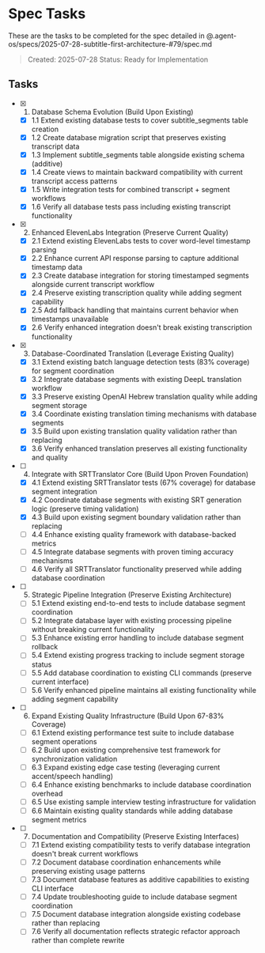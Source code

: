 # Spec Tasks

These are the tasks to be completed for the spec detailed in @.agent-os/specs/2025-07-28-subtitle-first-architecture-#79/spec.md

> Created: 2025-07-28
> Status: Ready for Implementation

## Tasks

- [x] 1. Database Schema Evolution (Build Upon Existing)
  - [x] 1.1 Extend existing database tests to cover subtitle_segments table creation
  - [x] 1.2 Create database migration script that preserves existing transcript data
  - [x] 1.3 Implement subtitle_segments table alongside existing schema (additive)
  - [x] 1.4 Create views to maintain backward compatibility with current transcript access patterns
  - [x] 1.5 Write integration tests for combined transcript + segment workflows
  - [x] 1.6 Verify all database tests pass including existing transcript functionality

- [x] 2. Enhanced ElevenLabs Integration (Preserve Current Quality)
  - [x] 2.1 Extend existing ElevenLabs tests to cover word-level timestamp parsing
  - [x] 2.2 Enhance current API response parsing to capture additional timestamp data
  - [x] 2.3 Create database integration for storing timestamped segments alongside current transcript workflow
  - [x] 2.4 Preserve existing transcription quality while adding segment capability
  - [x] 2.5 Add fallback handling that maintains current behavior when timestamps unavailable
  - [x] 2.6 Verify enhanced integration doesn't break existing transcription functionality

- [x] 3. Database-Coordinated Translation (Leverage Existing Quality)
  - [x] 3.1 Extend existing batch language detection tests (83% coverage) for segment coordination
  - [x] 3.2 Integrate database segments with existing DeepL translation workflow
  - [x] 3.3 Preserve existing OpenAI Hebrew translation quality while adding segment storage
  - [x] 3.4 Coordinate existing translation timing mechanisms with database segments
  - [x] 3.5 Build upon existing translation quality validation rather than replacing
  - [x] 3.6 Verify enhanced translation preserves all existing functionality and quality

- [ ] 4. Integrate with SRTTranslator Core (Build Upon Proven Foundation)
  - [x] 4.1 Extend existing SRTTranslator tests (67% coverage) for database segment integration
  - [x] 4.2 Coordinate database segments with existing SRT generation logic (preserve timing validation)
  - [x] 4.3 Build upon existing segment boundary validation rather than replacing
  - [ ] 4.4 Enhance existing quality framework with database-backed metrics
  - [ ] 4.5 Integrate database segments with proven timing accuracy mechanisms
  - [ ] 4.6 Verify all SRTTranslator functionality preserved while adding database coordination

- [ ] 5. Strategic Pipeline Integration (Preserve Existing Architecture)
  - [ ] 5.1 Extend existing end-to-end tests to include database segment coordination
  - [ ] 5.2 Integrate database layer with existing processing pipeline without breaking current functionality
  - [ ] 5.3 Enhance existing error handling to include database segment rollback
  - [ ] 5.4 Extend existing progress tracking to include segment storage status
  - [ ] 5.5 Add database coordination to existing CLI commands (preserve current interface)
  - [ ] 5.6 Verify enhanced pipeline maintains all existing functionality while adding segment capability

- [ ] 6. Expand Existing Quality Infrastructure (Build Upon 67-83% Coverage)
  - [ ] 6.1 Extend existing performance test suite to include database segment operations
  - [ ] 6.2 Build upon existing comprehensive test framework for synchronization validation
  - [ ] 6.3 Expand existing edge case testing (leveraging current accent/speech handling)
  - [ ] 6.4 Enhance existing benchmarks to include database coordination overhead
  - [ ] 6.5 Use existing sample interview testing infrastructure for validation
  - [ ] 6.6 Maintain existing quality standards while adding database segment metrics

- [ ] 7. Documentation and Compatibility (Preserve Existing Interfaces)
  - [ ] 7.1 Extend existing compatibility tests to verify database integration doesn't break current workflows
  - [ ] 7.2 Document database coordination enhancements while preserving existing usage patterns
  - [ ] 7.3 Document database features as additive capabilities to existing CLI interface
  - [ ] 7.4 Update troubleshooting guide to include database segment coordination
  - [ ] 7.5 Document database integration alongside existing codebase rather than replacing
  - [ ] 7.6 Verify all documentation reflects strategic refactor approach rather than complete rewrite